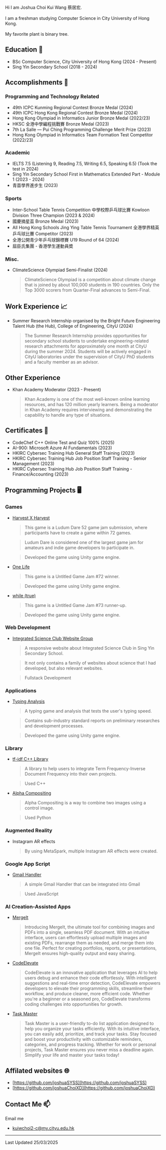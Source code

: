 <head>
  <link rel="shortcut icon" type="image/x-icon" href="https://sandstormit.com/wp-content/uploads/2021/06/incognito-2231825_960_720-1.png">
  <meta name="google-site-verification" content="0SEcurk_dKLeFfJ4VC6azCpxCccwgnd3JkByYOdYncA" />
</head>
Hi I am Joshua Choi Kui Wang 蔡居宏.<br><br>
I am a freshman studying Computer Science in City University of Hong Kong.<br><br>
My favorite plant is binary tree.<br>

## Education 🏫
- BSc Computer Science, City University of Hong Kong (2024 - Present)
- Sing Yin Secondary School (2018 - 2024)

## Accomplishments 🏅
### Programming and Technology Related
- 49th ICPC Kunming Regional Contest Bronze Medal (2024)
- 49th ICPC Hong Kong Regional Contest Bronze Medal (2024)
- Hong Kong Olympiad in Informatics Junior Bronze Medal (2022/23)
- HKSC 全港中學編程挑戰賽 Bronze Medal (2023)
- 7th La Salle — Pui Ching Programming Challenge Merit Prize (2023)
- Hong Kong Olympiad in Informatics Team Formation Test Competitor (2022/23)

### Academic
- IELTS 7.5 (Listening 9, Reading 7.5, Writing 6.5, Speaking 6.5) (Took the test in 2024)
- Sing Yin Secondary School First in Mathematics Extended Part - Module 1 (2023 - 2024)
- 青苗學界進步生 (2023)

### Sports
- Inter-School Table Tennis Competition 中學校際乒乓球比賽 Kowloon Division Three Champion (2023 & 2024)
- 國慶摘星盃 Bronze Medal (2023)
- All Hong Kong Schools Jing Ying Table Tennis Tournament 全港學界精英乒乓球比賽 Competitor (2023)
- 全港公開青少年乒乓球錦標賽 U19 Round of 64 (2024)
- 屆臣氏集團 - 香港學生運動員奬

### Misc.
- ClimateScience Olympiad Semi-Finalist (2024)
  > ClimateScience Olympiad is a competition about climate change that is joined by about 100,000 students in 190 countries.
  > Only the Top 3000 scorers from Quarter-Final advances to Semi-Final.

## Work Experience 📈
- Summer Research Internship organised by the Bright Future Engineering Talent Hub (the Hub), College of Engineering, CityU (2024)
  > The Summer Research Internship provides opportunities for secondary school students to undertake engineering-related research attachments for approximately one month at CityU during the summer 2024. Students will be actively engaged in CityU laboratories under the supervision of CityU PhD students and a faculty member as an advisor. 

## Other Experience
- Khan Academy Moderator (2023 - Present)
  > Khan Academy is one of the most well-known online learning resources, and has 120 million yearly learners.
  > Being a moderator in Khan Academy requires interviewing and demonstrating the capability to handle any type of situations.

## Certificates 📄
- CodeChef C++ Online Test and Quiz 100% (2025)
- AI-900: Microsoft Azure AI Fundamentals (2023)
- HKIRC Cybersec Training Hub General Staff Training (2023)
- HKIRC Cybersec Training Hub Job Position Staff Training - Senior Management (2023)
- HKIRC Cybersec Training Hub Job Position Staff Training - Finance/Accounting (2023)

## Programming Projects 🖥
### Games
- [Harvest X Harvest](https://revolution-game.itch.io/harvest-x-harvest)
  > This game is a Ludum Dare 52 game jam submission, where participants have to create a game within 72 games.
  
  > Ludum Dare is considered one of the largest game jam for amateurs and indie game developers to participate in.
  
  > Developed the game using Unity game engine.
- [One Life](https://revolution-game.itch.io/one-life)
  > This game is a Untitled Game Jam #72 winner.
  
  > Developed the game using Unity game engine.
- [while (true)](https://no1gameexpert.itch.io/while-true)
  > This game is a Untitled Game Jam #73 runner-up.
  
  > Developed the game using Unity game engine.

### Web Development
- [Integrated Science Club Website Group](https://is-club.netlify.app/)
  > A responsive website about Integrated Science Club in Sing Yin Secondary School.

  > It not only contains a family of websites about science that I had developed, but also relevant websites.
  
  > Fullstack Development

### Applications
- [Typing Analysis](https://drive.google.com/file/d/14uewku59n2wDwYXnCJXVe0CYTEyVpZwT/view?usp=sharing)
  > A typing game and analysis that tests the user's typing speed.

  > Contains sub-industry standard reports on preliminary researches and development processes.
  
  > Developed the game using Unity game engine.

### Library
- [tf-idf C++ Library](https://github.com/joshuaSYSS/tfidf)
  > A library to help users to integrate Term Frequency-Inverse Document Frequency into their own projects.
  
  > Used C++

- [Alpha Compositing](https://github.com/joshuaSYSS/Alpha-Compositing)
  > Alpha Compositing is a way to combine two images using a control image.
  
  > Used Python

### Augmented Reality
- Instagram AR effects
  > By using MetaSpark, multiple Instagram AR effects were created.

### Google App Script
- [Gmail Handler](https://github.com/joshuaSYSS/appScriptGmailHandler)
  > A simple Gmail Handler that can be integrated into Gmail
  
  > Used JavaScript
  
### AI Creation-Assisted Apps
- [MergeIt](https://poe.com/MergeIt)
  > Introducing MergeIt, the ultimate tool for combining images and PDFs into a single, seamless PDF document. With an intuitive interface, users can effortlessly upload multiple images and existing PDFs, rearrange them as needed, and merge them into one file. Perfect for creating portfolios, reports, or presentations, MergeIt ensures high-quality output and easy sharing.
- [CodeElevate](https://poe.com/CodeElevate)
  > CodeElevate is an innovative application that leverages AI to help users debug and enhance their code effortlessly. With intelligent suggestions and real-time error detection, CodeElevate empowers developers to elevate their programming skills, streamline their workflow, and produce cleaner, more efficient code. Whether you're a beginner or a seasoned pro, CodeElevate transforms coding challenges into opportunities for growth.
- [Task Master](https://poe.com/The_Task_Master_ToDo)
  > Task Master is a user-friendly to-do list application designed to help you organize your tasks efficiently. With its intuitive interface, you can easily add, prioritize, and track your tasks. Stay focused and boost your productivity with customizable reminders, categories, and progress tracking. Whether for work or personal projects, Task Master ensures you never miss a deadline again. Simplify your life and master your tasks today!

## Affilated websites 🌐
- [https://github.com/joshuaSYSS](https://github.com/joshuaSYSS)
- [https://github.com/joshuaChoiXD](https://github.com/joshuaChoiXD)

## Contact Me 📫
Email me
- kuiwchoi2-c@my.cityu.edu.hk

<hr>
Last Updated 25/03/2025
